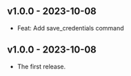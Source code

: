 ## v1.0.0 - 2023-10-08
* Feat: Add save_credentials command 


## v1.0.0 - 2023-10-08
* The first release.